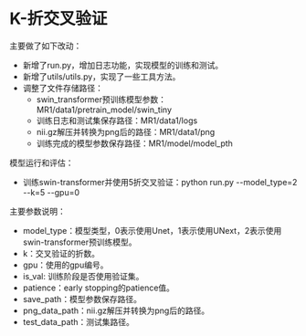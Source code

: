 # K-折交叉验证

主要做了如下改动：
- 新增了run.py，增加日志功能，实现模型的训练和测试。
- 新增了utils/utils.py，实现了一些工具方法。
- 调整了文件存储路径：
  - swin_transformer预训练模型参数： MR1/data1/pretrain_model/swin_tiny
  - 训练日志和测试集保存路径：MR1/data1/logs
  - nii.gz解压并转换为png后的路径：MR1/data1/png
  - 训练完成的模型参数保存路径：MR1/model/model_pth

模型运行和评估：
- 训练swin-transformer并使用5折交叉验证：python run.py --model_type=2 --k=5 --gpu=0

主要参数说明：
- model_type：模型类型，0表示使用Unet，1表示使用UNext，2表示使用swin-transformer预训练模型。
- k：交叉验证的折数。
- gpu：使用的gpu编号。
- is_val: 训练阶段是否使用验证集。
- patience：early stopping的patience值。
- save_path：模型参数保存路径。
- png_data_path：nii.gz解压并转换为png后的路径。
- test_data_path：测试集路径。
